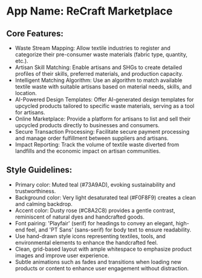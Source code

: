 # **App Name**: ReCraft Marketplace

## Core Features:

- Waste Stream Mapping: Allow textile industries to register and categorize their pre-consumer waste materials (fabric type, quantity, etc.).
- Artisan Skill Matching: Enable artisans and SHGs to create detailed profiles of their skills, preferred materials, and production capacity.
- Intelligent Matching Algorithm: Use an algorithm to match available textile waste with suitable artisans based on material needs, skills, and location.
- AI-Powered Design Templates: Offer AI-generated design templates for upcycled products tailored to specific waste materials, serving as a tool for artisans.
- Online Marketplace: Provide a platform for artisans to list and sell their upcycled products directly to businesses and consumers.
- Secure Transaction Processing: Facilitate secure payment processing and manage order fulfillment between suppliers and artisans.
- Impact Reporting: Track the volume of textile waste diverted from landfills and the economic impact on artisan communities.

## Style Guidelines:

- Primary color: Muted teal (#73A9AD), evoking sustainability and trustworthiness.
- Background color: Very light desaturated teal (#F0F8F9) creates a clean and calming backdrop.
- Accent color: Dusty rose (#C8A2C8) provides a gentle contrast, reminiscent of natural dyes and handcrafted goods.
- Font pairing: 'Playfair' (serif) for headings to convey an elegant, high-end feel, and 'PT Sans' (sans-serif) for body text to ensure readability.
- Use hand-drawn style icons representing textiles, tools, and environmental elements to enhance the handcrafted feel.
- Clean, grid-based layout with ample whitespace to emphasize product images and improve user experience.
- Subtle animations such as fades and transitions when loading new products or content to enhance user engagement without distraction.